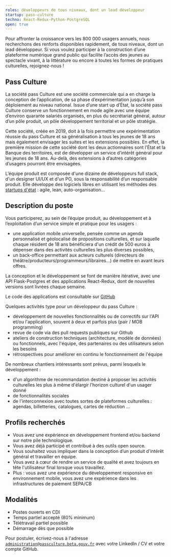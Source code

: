 ```yaml
---
roles: développeurs de tous niveaux, dont un lead développeur
startup: pass-culture
techno: React-Redux-Python-PostgreSQL
open: true
---
```


Pour affronter la croissance vers les 800 000 usagers annuels, nous recherchons des renforts disponibles rapidement, de tous niveaux, dont un lead développeur. Si vous voulez participer à la construction d’une plateforme numérique grand public qui facilite l’accès des jeunes au spectacle vivant, à la littérature ou encore à toutes les formes de pratiques culturelles, rejoignez-nous !

<!--more-->

## Pass Culture

La société pass Culture est une société commerciale qui a en charge la conception de l’application, de sa phase d’expérimentation jusqu’à son déploiement au niveau national. Issue d’une start up d’État, la société pass Culture conserve un fonctionnement en mode agile avec une équipe d’environ quarante salariés organisés, en plus du secrétariat général, autour d’un pôle produit, un pôle développement territorial et un pôle stratégie.

Cette société, créée en 2019, doit à la fois permettre une expérimentation réussie du pass Culture et sa généralisation à tous les jeunes de 18 ans mais également envisager les suites et les extensions possibles. En effet, la première mission de cette société dont les deux actionnaires sont l’État et la Banque des territoires, est de développer un service d’intérêt général pour les jeunes de 18 ans. Au-delà, des extensions à d’autres catégories d’usagers pourront être envisagées. 

L’équipe produit est composée d'une dizaine de développeurs full stack, d'un designer UI/UX et d'un PO, sous la responsabilité d’un responsable produit. Elle développe des logiciels libres en utilisant les méthodes des [startups d'état](https://beta.gouv.fr/apropos/) : agile, lean, auto-organisation…

## Description du poste

Vous participerez, au sein de l’équipe produit, au développement et à l’exploitation d’un service simple et pratique pour les usagers :
- une application mobile universelle, pensée comme un agenda personnalisé et géolocalisé de propositions culturelles, et sur laquelle chaque résident de 18 ans bénéficiera d'un crédit de 500 euros à dépenser dans des activités culturelles les plus diverses possibles,
- un back-office permettant aux acteurs culturels (directeurs de théâtre/producteurs/programmeurs/libraires…) de mettre en avant leurs offres.

La conception et le développement se font de manière itérative, avec une API Flask-Postgres et des applications React-Redux, dont de nouvelles versions sont livrées chaque semaine.

Le code des applications est consultable sur [GitHub](https://github.com/betagouv?q=pass-culture)

Quelques activités type pour un développeur du pass Culture :
- développement de nouvelles fonctionnalités ou de correctifs sur l'API et/ou l'application, souvent à deux et parfois plus (pair / MOB programming)
- revue de code via des pull requests publiques sur Github
- ateliers de construction techniques (architecture, modèle de données) ou fonctionnels, avec l'équipe, des partenaires ou des utilisateurs selon les besoins
- rétrospectives pour améliorer en continu le fonctionnement de l'équipe

De nombreux chantiers intéressants sont prévus, parmi lesquels le développement :
- d'un algorithme de recommandation destiné à proposer les activités culturelles les plus à même d'élargir l'horizon culturel d'un usager donné
- de fonctionnalités sociales
- de l'interconnexion avec toutes sortes de plateformes culturelles : agendas, billetteries, catalogues, cartes de réduction …

## Profils recherchés

- Vous avez une expérience en développement frontend et/ou backend sur notre pile technologique.
- Vous avez déjà participé et contribué à des outils open source.
- Vous souhaitez vous impliquer dans la conception d’un produit d'intérêt général et travailler en équipe.
- Vous avez à cœur de rendre un service de qualité et avez toujours en tête l'utilisateur final lorsque vous travaillez.
- Plus : vous avez une expérience du développement responsive en environnement mobile, vous avez une expérience dans les infrastructures de paiement SEPA/CB

## Modalités

- Postes ouverts en CDI
- Temps partiel accepté (80% minimum)
- Télétravail partiel possible
- Démarrage dès que possible

Pour postuler, écrivez-nous à l'adresse [`administration@passculture.beta.gouv.fr`](mailto:administration@passculture.beta.gouv.fr) avec votre LinkedIn / CV et votre compte GitHub.
